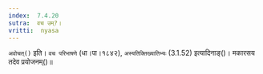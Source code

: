 ```yaml
---
index:  7.4.20
sutra:  वच उम्?।
vritti:  nyasa
---
```


`अवोचत्()` इति। `वच परिभाषणे` (धा।पा।१८४२), `अस्यतिक्तिख्यातिभ्यः` (3.1.52) इत्यादिनाङ्()। मकारसय तदेव प्रयोजनम्()॥
